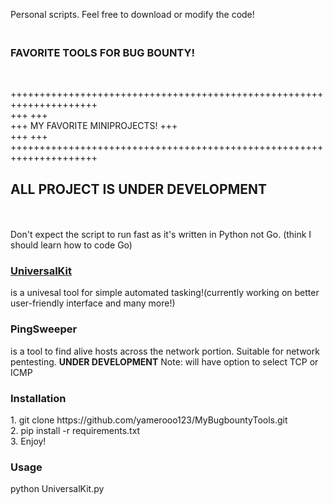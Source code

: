 Personal scripts. Feel free to download or modify the code!<br />
<h3><br>FAVORITE TOOLS FOR BUG BOUNTY!</h3><br />








+++++++++++++++++++++++++++++++++++++++++++++++++++++++++++++++++++++<br />
+++                                                               +++<br />
+++               MY FAVORITE MINIPROJECTS!                       +++<br />
+++                                                               +++<br />
+++++++++++++++++++++++++++++++++++++++++++++++++++++++++++++++++++++<br />
<h2><b>ALL PROJECT IS UNDER DEVELOPMENT</b></h2><br />
<br />
Don't expect the script to run fast as it's written in Python not Go. (think I should learn how to code Go)
<br />
<u><h3>UniversalKit</h3></u>
is a univesal tool for simple automated tasking!(currently working on better user-friendly interface and many more!)<br />
<p><h3>PingSweeper</h3></p> is a tool to find alive hosts across the network portion. Suitable for network pentesting. <b>UNDER DEVELOPMENT</b> Note: will have option to select TCP or ICMP

<h3>Installation</h3>
1. git clone https://github.com/yamerooo123/MyBugbountyTools.git<br />
2. pip install -r requirements.txt<br />
3. Enjoy!<br />

<h3>Usage</h3>
python UniversalKit.py <br />


